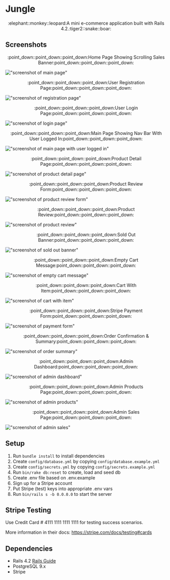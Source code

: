 # Jungle

<p align="center">:elephant::monkey::leopard:A mini e-commerce application built with Rails 4.2.:tiger2::snake::boar:</p>

## Screenshots
<p align="center">:point_down::point_down::point_down:Home Page Showing Scrolling Sales Banner:point_down::point_down::point_down:</p>

!["screenshot of main page"](https://raw.githubusercontent.com/rbbenett/jungle-rails/4a36e3cc223704dd6a85863ace6ffeb9f618802b/public/screenshots/Product_Index.png)

<p align="center">:point_down::point_down::point_down:User Registration Page:point_down::point_down::point_down:</p>

!["screenshot of registration page"](https://raw.githubusercontent.com/rbbenett/jungle-rails/4a36e3cc223704dd6a85863ace6ffeb9f618802b/public/screenshots/Registration_Form.png)

<p align="center">:point_down::point_down::point_down:User Login Page:point_down::point_down::point_down:</p>

!["screenshot of login page"](https://raw.githubusercontent.com/rbbenett/jungle-rails/4a36e3cc223704dd6a85863ace6ffeb9f618802b/public/screenshots/Login_Form.png)

<p align="center">:point_down::point_down::point_down:Main Page Showing Nav Bar With User Logged In:point_down::point_down::point_down:</p>

!["screenshot of main page with user logged in"](https://raw.githubusercontent.com/rbbenett/jungle-rails/4a36e3cc223704dd6a85863ace6ffeb9f618802b/public/screenshots/Nav_Bar_With_User.png)

<p align="center">:point_down::point_down::point_down:Product Detail Page:point_down::point_down::point_down:</p>

!["screenshot of product detail page"](https://raw.githubusercontent.com/rbbenett/jungle-rails/4a36e3cc223704dd6a85863ace6ffeb9f618802b/public/screenshots/Product_Detail.png)

<p align="center">:point_down::point_down::point_down:Product Review Form:point_down::point_down::point_down:</p>

!["screenshot of product review form"](https://raw.githubusercontent.com/rbbenett/jungle-rails/4a36e3cc223704dd6a85863ace6ffeb9f618802b/public/screenshots/Product_Review_Form.png)

<p align="center">:point_down::point_down::point_down:Product Review:point_down::point_down::point_down:</p>

!["screenshot of product review"](https://raw.githubusercontent.com/rbbenett/jungle-rails/4a36e3cc223704dd6a85863ace6ffeb9f618802b/public/screenshots/Product_Review.png)

<p align="center">:point_down::point_down::point_down:Sold Out Banner:point_down::point_down::point_down:</p>

!["screenshot of sold out banner"](https://raw.githubusercontent.com/rbbenett/jungle-rails/4a36e3cc223704dd6a85863ace6ffeb9f618802b/public/screenshots/Sold_Out_Item.png)

<p align="center">:point_down::point_down::point_down:Empty Cart Message:point_down::point_down::point_down:</p>

!["screenshot of empty cart message"](https://raw.githubusercontent.com/rbbenett/jungle-rails/4a36e3cc223704dd6a85863ace6ffeb9f618802b/public/screenshots/Empty_Cart.png)

<p align="center">:point_down::point_down::point_down:Cart With Item:point_down::point_down::point_down:</p>

!["screenshot of cart with item"](https://raw.githubusercontent.com/rbbenett/jungle-rails/4a36e3cc223704dd6a85863ace6ffeb9f618802b/public/screenshots/Cart_With_Item.png)

<p align="center">:point_down::point_down::point_down:Stripe Payment Form:point_down::point_down::point_down:</p>

!["screenshot of payment form"](https://raw.githubusercontent.com/rbbenett/jungle-rails/4a36e3cc223704dd6a85863ace6ffeb9f618802b/public/screenshots/Payment_Form.png)

<p align="center">:point_down::point_down::point_down:Order Confirmation & Summary:point_down::point_down::point_down:</p>

!["screenshot of order summary"](https://raw.githubusercontent.com/rbbenett/jungle-rails/4a36e3cc223704dd6a85863ace6ffeb9f618802b/public/screenshots/Order_Summary.png)

<p align="center">:point_down::point_down::point_down:Admin Dashboard:point_down::point_down::point_down:</p>

!["screenshot of admin dashboard"](https://raw.githubusercontent.com/rbbenett/jungle-rails/4a36e3cc223704dd6a85863ace6ffeb9f618802b/public/screenshots/Admin_Dashboard.png)

<p align="center">:point_down::point_down::point_down:Admin Products Page:point_down::point_down::point_down:</p>

!["screenshot of admin products"](https://raw.githubusercontent.com/rbbenett/jungle-rails/4a36e3cc223704dd6a85863ace6ffeb9f618802b/public/screenshots/Admin_Products.png)

<p align="center">:point_down::point_down::point_down:Admin Sales Page:point_down::point_down::point_down:</p>

!["screenshot of admin sales"](https://raw.githubusercontent.com/rbbenett/jungle-rails/4a36e3cc223704dd6a85863ace6ffeb9f618802b/public/screenshots/Admin_Sales.png)



## Setup

1. Run `bundle install` to install dependencies
2. Create `config/database.yml` by copying `config/database.example.yml`
3. Create `config/secrets.yml` by copying `config/secrets.example.yml`
4. Run `bin/rake db:reset` to create, load and seed db
5. Create .env file based on .env.example
6. Sign up for a Stripe account
7. Put Stripe (test) keys into appropriate .env vars
8. Run `bin/rails s -b 0.0.0.0` to start the server

## Stripe Testing

Use Credit Card # 4111 1111 1111 1111 for testing success scenarios.

More information in their docs: <https://stripe.com/docs/testing#cards>

## Dependencies

* Rails 4.2 [Rails Guide](http://guides.rubyonrails.org/v4.2/)
* PostgreSQL 9.x
* Stripe
